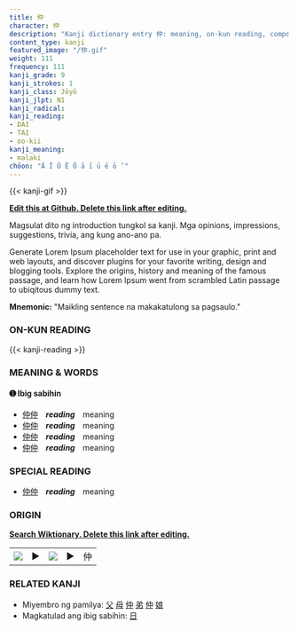 ```yaml
---
title: 仲
character: 仲
description: "Kanji dictionary entry 仲: meaning, on-kun reading, compounds, origin, related kanji"
content_type: kanji
featured_image: "/仲.gif"
weight: 111
frequency: 111
kanji_grade: 9
kanji_strokes: 1
kanji_class: Jōyō
kanji_jlpt: N1
kanji_radical: 
kanji_reading: 
- DAI
- TAI
- oo-kii
kanji_meaning:
- malaki
chōon: "Ā Ī Ū Ē Ō ā ī ū ē ō ’"
---
```

[//]: # (Don't edit the line below. Kanji animated GIF code is automatically generated.)
{{< kanji-gif >}}

[//]: # (Edit below this line.)

**[Edit this at Github. Delete this link after editing.](https://github.com/tim0g/tim/tree/main/content/kanji/仲/index.md)**

Magsulat dito ng introduction tungkol sa kanji. Mga opinions, impressions, suggestions, trivia, ang kung ano-ano pa.

Generate Lorem Ipsum placeholder text for use in your graphic, print and web layouts, and discover plugins for your favorite writing, design and blogging tools. Explore the origins, history and meaning of the famous passage, and learn how Lorem Ipsum went from scrambled Latin passage to ubiqitous dummy text.
 
**Mnemonic:** "Maikling sentence na makakatulong sa pagsaulo."

### ON-KUN READING

[//]: # (Don't edit the line below. ON-KUN READING code is automatically generated.)
{{< kanji-reading >}}

### MEANING & WORDS

#### ➊ **Ibig sabihin**
  - [仲](../仲)[仲](../仲)　***reading***　meaning
  - [仲](../仲)[仲](../仲)　***reading***　meaning
  - [仲](../仲)[仲](../仲)　***reading***　meaning
  - [仲](../仲)[仲](../仲)　***reading***　meaning

### SPECIAL READING
  - [仲](../仲)[仲](../仲)　***reading***　meaning

### ORIGIN

**[Search Wiktionary. Delete this link after editing.](https://wiktionary.org/wiki/仲)**
<table class="kanji-table"><tr><td>
<img src="60px-仲-bronze.svg.png">
</td><td>▶</td><td>
<img src="60px-仲-oracle.svg.png">
</td><td>▶</td>
<td class="kanji-origin">仲</td>
</tr></table>

### RELATED KANJI
- Miyembro ng pamilya: [父](../父) [母](../母) [仲](../仲) [弟](../弟) [仲](../仲) [娘](../娘)
- Magkatulad ang ibig sabihin: [日](../日)

